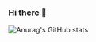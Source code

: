 ### Hi there 👋
![Anurag's GitHub stats](https://github-readme-stats.vercel.app/api?username=VladZale&show_icons=true&theme=tokyonight)
